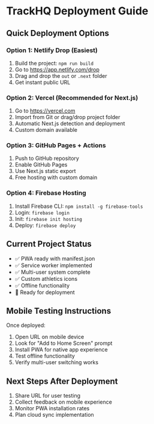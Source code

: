 # TrackHQ Deployment Guide

## Quick Deployment Options

### Option 1: Netlify Drop (Easiest)
1. Build the project: `npm run build`
2. Go to https://app.netlify.com/drop
3. Drag and drop the `out` or `.next` folder
4. Get instant public URL

### Option 2: Vercel (Recommended for Next.js)
1. Go to https://vercel.com
2. Import from Git or drag/drop project folder
3. Automatic Next.js detection and deployment
4. Custom domain available

### Option 3: GitHub Pages + Actions
1. Push to GitHub repository
2. Enable GitHub Pages
3. Use Next.js static export
4. Free hosting with custom domain

### Option 4: Firebase Hosting
1. Install Firebase CLI: `npm install -g firebase-tools`
2. Login: `firebase login`
3. Init: `firebase init hosting`
4. Deploy: `firebase deploy`

## Current Project Status
- ✅ PWA ready with manifest.json
- ✅ Service worker implemented
- ✅ Multi-user system complete
- ✅ Custom athletics icons
- ✅ Offline functionality
- 🔄 Ready for deployment

## Mobile Testing Instructions
Once deployed:
1. Open URL on mobile device
2. Look for "Add to Home Screen" prompt
3. Install PWA for native app experience
4. Test offline functionality
5. Verify multi-user switching works

## Next Steps After Deployment
1. Share URL for user testing
2. Collect feedback on mobile experience
3. Monitor PWA installation rates
4. Plan cloud sync implementation
